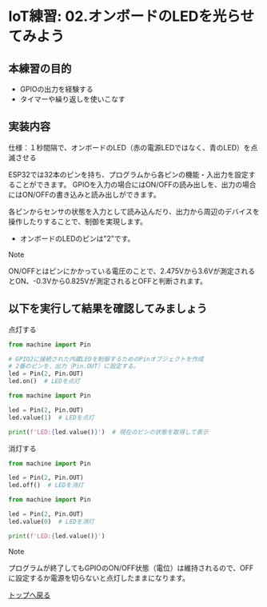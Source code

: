 # IoT練習: 02.オンボードのLEDを光らせてみよう

## 本練習の目的

- GPIOの出力を経験する
- タイマーや繰り返しを使いこなす

## 実装内容

仕様：１秒間隔で、オンボードのLED（赤の電源LEDではなく、青のLED）を点滅させる

ESP32では32本のピンを持ち、プログラムから各ピンの機能・入出力を設定することができます。 GPIOを入力の場合にはON/OFFの読み出しを、出力の場合にはON/OFFの書き込みと読み出しができます。

各ピンからセンサの状態を入力として読み込んだり、出力から周辺のデバイスを操作したりすることで、制御を実現します。

- オンボードのLEDのピンは"2"です。

> [!NOTE]
> ON/OFFとはピンにかかっている電圧のことで、2.475Vから3.6Vが測定されるとON、-0.3Vから0.825Vが測定されるとOFFと判断されます。

## 以下を実行して結果を確認してみましょう

点灯する

```python
from machine import Pin

# GPIO2に接続された内蔵LEDを制御するためのPinオブジェクトを作成
# 2番のピンを、出力（Pin.OUT）に設定する。
led = Pin(2, Pin.OUT)
led.on()  # LEDを点灯
```

```python
from machine import Pin

led = Pin(2, Pin.OUT)
led.value(1)  # LEDを点灯

print(f'LED:{led.value()}')  # 現在のピンの状態を取得して表示
```

消灯する

```python
from machine import Pin

led = Pin(2, Pin.OUT)
led.off()  # LEDを消灯
```

```python
from machine import Pin

led = Pin(2, Pin.OUT)
led.value(0)  # LEDを消灯

print(f'LED:{led.value()}')
```

> [!NOTE]
> プログラムが終了してもGPIOのON/OFF状態（電位）は維持されるので、OFFに設定するか電源を切らないと点灯したままになります。

[トップへ戻る](../README.md)
